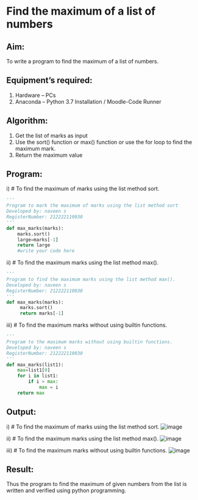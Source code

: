 # Find the maximum of a list of numbers
## Aim:
To write a program to find the maximum of a list of numbers.
## Equipment’s required:
1.	Hardware – PCs
2.	Anaconda – Python 3.7 Installation / Moodle-Code Runner
## Algorithm:
1.	Get the list of marks as input
2.	Use the sort() function or max() function or use the for loop to find the maximum mark.
3.	Return the maximum value
## Program:

i)	# To find the maximum of marks using the list method sort.
```Python
''' 
Program to mark the maximum of marks using the list method sort
Developed by: naveen s
RegisterNumber: 212222110030
'''
def max_marks(marks):
    marks.sort()
    large=marks[-1]
    return large
    #write your code here


```

ii)	# To find the maximum marks using the list method max().
```Python
''' 
Program to find the maximum marks using the list method max().
Developed by: naveen s
RegisterNumber: 212222110030
'''
def max_marks(marks):
     marks.sort()
     return marks[-1]


```

iii) # To find the maximum marks without using builtin functions.
```Python
''' 
Program to the maximum marks without using builtin functions.
Developed by: naveen s
RegisterNumber: 212222110030
'''
def max_marks(list1):
    max=list1[0]
    for i in list1:
        if i > max:
            max = i
    return max


```

## Output:
i)	# To find the maximum of marks using the list method sort.
![image](https://github.com/NaveenSivamalai/FindMaximum/assets/123792574/e5b97d72-303b-414f-89dc-1767e50ed691)

ii)	# To find the maximum marks using the list method max().
![image](https://github.com/NaveenSivamalai/FindMaximum/assets/123792574/8a8c9fb8-c5ff-424f-ae0a-084e27012bf7)

iii) # To find the maximum marks without using builtin functions.
![image](https://github.com/NaveenSivamalai/FindMaximum/assets/123792574/22bdcab8-b59d-4929-bf56-85da388c1615)


## Result:
Thus the program to find the maximum of given numbers from the list is written and verified using python programming.
